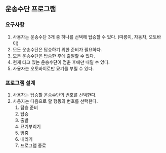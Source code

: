 ## 운송수단 프로그램

### 요구사항
1. 사용자는 운송수단 3개 중 하나를 선택해 탑승할 수 있다. (따릉이, 자동차, 오토바이)
2. 모든 운송수단은 탑승하기 위한 준비가 필요하다.
3. 모든 운송수단은 탑승한 후에 출발할 수 있다.
4. 현재 타고 있는 운송수단이 멈춘 후에만 내릴 수 있다.
5. 사용자는 오토바이로만 묘기를 부릴 수 있다.

### 프로그램 설계
1. 사용자는 탑승할 운송수단의 번호를 선택한다.
2. 사용자는 다음으로 할 행동의 번호를 선택한다.
   1. 탑승 준비
   2. 탑승
   3. 출발
   4. 묘기부리기
   5. 멈춤
   6. 내리기
   7. 프로그램 종료

